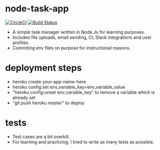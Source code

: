 # node-task-app
[![CircleCI](https://circleci.com/gh/canyener/task-app/tree/master.svg?style=svg&circle-token=7c43c72eec616a743ff4aab417d38c6f37e968b1)](https://circleci.com/gh/canyener/task-app/tree/master)
[![Build Status](https://travis-ci.com/canyener/task-app.svg?token=WqoGmsJD2eWcyCxqP2Hy&branch=master)](https://travis-ci.com/canyener/task-app)

- A simple task manager written in Node.Js for learning purposes.
- Includes file uploads, email sending, CI, Slack integrations and user profiles.
- Commiting env files on purpose for instructional reasons.

# deployment steps
- heroku create your-app-name-here
- heroku config:set env_variable_key=env_variable_value
- "heroku config:unset env_variable_key" to remove a variable which is already set
- "git push heroku master" to deploy 

# tests
- Test cases are a bit overkill.
- For learning and practicing, I tried to write as many tests as possible.
